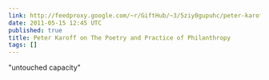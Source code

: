 ```yaml
---
link: http://feedproxy.google.com/~r/GiftHub/~3/5ziy0gupuhc/peter-karoff-on-the-poetry-and-practice-of-philanthropy.html
date: 2011-05-15 12:45 UTC
published: true
title: Peter Karoff on The Poetry and Practice of Philanthropy
tags: []
---
```


"untouched capacity"
